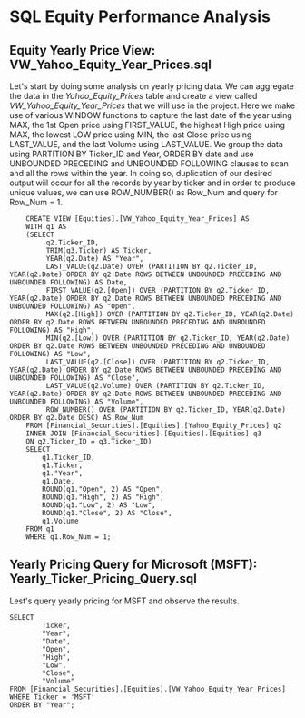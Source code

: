 # SQL Equity Performance Analysis

## Equity Yearly Price View: VW_Yahoo_Equity_Year_Prices.sql

Let's start by doing some analysis on yearly pricing data. We can aggregate the data in the *Yahoo_Equity_Prices* table and create a view called *VW_Yahoo_Equity_Year_Prices* that we will use in the project. Here we make use of various WINDOW functions to capture the last date of the year using MAX, the 1st Open price using FIRST_VALUE, the highest High price using MAX, the lowest LOW price using MIN, the last Close price using LAST_VALUE, and the last Volume using LAST_VALUE. We group the data using PARTITION BY Ticker_ID and Year, ORDER BY date and use UNBOUNDED PRECEDING and UNBOUNDED FOLLOWING clauses to scan and all the rows within the year. In doing so, duplication of our desired output wiil occur for all the records by year by ticker and in order to produce unique values, we can use ROW_NUMBER() as Row_Num and query for Row_Num = 1.

		CREATE VIEW [Equities].[VW_Yahoo_Equity_Year_Prices] AS
		WITH q1 AS
		(SELECT 
  		     q2.Ticker_ID,
   		     TRIM(q3.Ticker) AS Ticker,
		     YEAR(q2.Date) AS "Year",
		     LAST_VALUE(q2.Date) OVER (PARTITION BY q2.Ticker_ID, YEAR(q2.Date) ORDER BY q2.Date ROWS BETWEEN UNBOUNDED PRECEDING AND UNBOUNDED FOLLOWING) AS Date,
		     FIRST_VALUE(q2.[Open]) OVER (PARTITION BY q2.Ticker_ID, YEAR(q2.Date) ORDER BY q2.Date ROWS BETWEEN UNBOUNDED PRECEDING AND UNBOUNDED FOLLOWING) AS "Open",
		     MAX(q2.[High]) OVER (PARTITION BY q2.Ticker_ID, YEAR(q2.Date) ORDER BY q2.Date ROWS BETWEEN UNBOUNDED PRECEDING AND UNBOUNDED FOLLOWING) AS "High",
 		     MIN(q2.[Low]) OVER (PARTITION BY q2.Ticker_ID, YEAR(q2.Date) ORDER BY q2.Date ROWS BETWEEN UNBOUNDED PRECEDING AND UNBOUNDED FOLLOWING) AS "Low",
 		     LAST_VALUE(q2.[Close]) OVER (PARTITION BY q2.Ticker_ID, YEAR(q2.Date) ORDER BY q2.Date ROWS BETWEEN UNBOUNDED PRECEDING AND UNBOUNDED FOLLOWING) AS "Close",
		     LAST_VALUE(q2.Volume) OVER (PARTITION BY q2.Ticker_ID, YEAR(q2.Date) ORDER BY q2.Date ROWS BETWEEN UNBOUNDED PRECEDING AND UNBOUNDED FOLLOWING) AS "Volume",
 		     ROW_NUMBER() OVER (PARTITION BY q2.Ticker_ID, YEAR(q2.Date) ORDER BY q2.Date DESC) AS Row_Num
 		FROM [Financial_Securities].[Equities].[Yahoo_Equity_Prices] q2
		INNER JOIN [Financial_Securities].[Equities].[Equities] q3
		ON q2.Ticker_ID = q3.Ticker_ID)
		SELECT
		    q1.Ticker_ID,
		    q1.Ticker,
		    q1."Year",
		    q1.Date,
		    ROUND(q1."Open", 2) AS "Open",
		    ROUND(q1."High", 2) AS "High",
		    ROUND(q1."Low", 2) AS "Low",
 		    ROUND(q1."Close", 2) AS "Close",
		    q1.Volume
		FROM q1
		WHERE q1.Row_Num = 1;

  ## Yearly Pricing Query for Microsoft (MSFT): Yearly_Ticker_Pricing_Query.sql

  Lest's query yearly pricing for MSFT and observe the results.

  	SELECT 
      		Ticker,
      		"Year",
      		"Date",
      		"Open",
      		"High",
      		"Low",
      		"Close",
      		"Volume"
	FROM [Financial_Securities].[Equities].[VW_Yahoo_Equity_Year_Prices]
	WHERE Ticker = 'MSFT'
	ORDER BY "Year";

 

  

  
